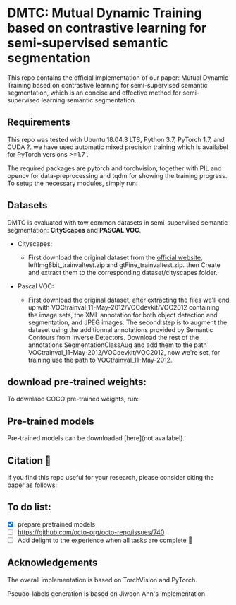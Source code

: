 # DMTC: Mutual Dynamic Training based on contrastive learning for semi-supervised semantic segmentation

This repo contains the official implementation of our paper: Mutual Dynamic Training based on contrastive learning for semi-supervised semantic segmentation, which is  an concise and effective method for semi-supervised learning semantic segmentation. 

## Requirements
This repo was tested with Ubuntu 18.04.3 LTS, Python 3.7, PyTorch 1.7, and CUDA ?. we have used automatic mixed precision training which is availabel for PyTorch versions >=1.7 .

The required packages are pytorch and torchvision, together with PIL and opencv for data-preprocessing and tqdm for showing the training progress. To setup the necessary modules, simply run:

## Datasets
DMTC is evaluated with tow common datasets in semi-supervised semantic segmentation: **CityScapes** and **PASCAL VOC**. 
* Cityscapes:
  - First download the original dataset from the [official website](https://www.cityscapes-dataset.com/), leftImg8bit_trainvaltest.zip and gtFine_trainvaltest.zip.  then Create and extract them to the corresponding dataset/cityscapes folder. 

* Pascal VOC:
  - First download the original dataset, after extracting the files we'll end up with VOCtrainval_11-May-2012/VOCdevkit/VOC2012 containing the image sets, the XML annotation for both object detection and segmentation, and JPEG images. The second step is to augment the dataset using the additionnal annotations provided by Semantic Contours from Inverse Detectors. Download the rest of the annotations SegmentationClassAug and add them to the path VOCtrainval_11-May-2012/VOCdevkit/VOC2012, now we're set, for training use the path to VOCtrainval_11-May-2012.


## download pre-trained weights:

To downlaod COCO pre-trained weights, run:

## Pre-trained models
Pre-trained models can be downloaded [here](not availabel).

## Citation :pencil:
If you find this repo useful for your research, please consider citing the paper as follows:

## To do list:
- [x] prepare pretrained models
- [ ] https://github.com/octo-org/octo-repo/issues/740
- [ ] Add delight to the experience when all tasks are complete :tada:

## Acknowledgements

The overall implementation is based on TorchVision and PyTorch.

Pseudo-labels generation is based on Jiwoon Ahn's implementation
